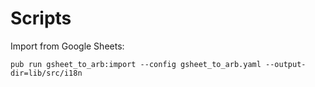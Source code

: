 # Scripts

Import from Google Sheets:

```
pub run gsheet_to_arb:import --config gsheet_to_arb.yaml --output-dir=lib/src/i18n
```